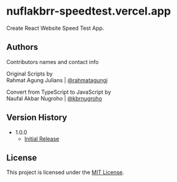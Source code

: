 # nuflakbrr-speedtest.vercel.app

Create React Website Speed Test App.

## Authors

Contributors names and contact info

Original Scripts by <br />
Rahmat Agung Julians | [@rahmatagungj](https://github.com/rahmatagungj)

Convert from TypeScript to JavaScript by <br />
Naufal Akbar Nugroho | [@kbrnugroho](https://instagram.com/kbrnugroho)

## Version History

- 1.0.0
  - [Initial Release](CHANGELOG.md)

## License

This project is licensed under the [MIT License](LICENCE).
